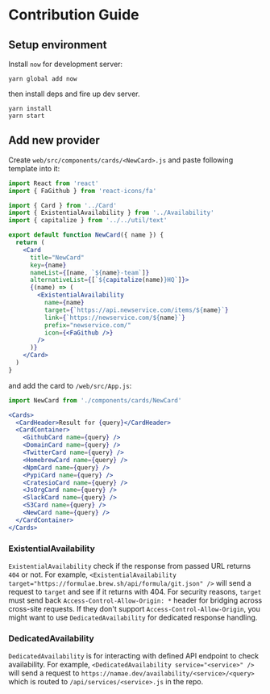 # Contribution Guide

## Setup environment

Install `now` for development server:

```
yarn global add now
```

then install deps and fire up dev server.

```
yarn install
yarn start
```

## Add new provider

Create `web/src/components/cards/<NewCard>.js` and paste following template into it:

```jsx
import React from 'react'
import { FaGithub } from 'react-icons/fa'

import { Card } from '../Card'
import { ExistentialAvailability } from '../Availability'
import { capitalize } from '../../util/text'

export default function NewCard({ name }) {
  return (
    <Card
      title="NewCard"
      key={name}
      nameList={[name, `${name}-team`]}
      alternativeList={[`${capitalize(name)}HQ`]}>
      {(name) => (
        <ExistentialAvailability
          name={name}
          target={`https://api.newservice.com/items/${name}`}
          link={`https://newservice.com/${name}`}
          prefix="newservice.com/"
          icon={<FaGithub />}
        />
      )}
    </Card>
  )
}
```

and add the card to `/web/src/App.js`:

```jsx
import NewCard from './components/cards/NewCard'
```

```jsx
<Cards>
  <CardHeader>Result for {query}</CardHeader>
  <CardContainer>
    <GithubCard name={query} />
    <DomainCard name={query} />
    <TwitterCard name={query} />
    <HomebrewCard name={query} />
    <NpmCard name={query} />
    <PypiCard name={query} />
    <CratesioCard name={query} />
    <JsOrgCard name={query} />
    <SlackCard name={query} />
    <S3Card name={query} />
    <NewCard name={query} />
  </CardContainer>
</Cards>
```

### ExistentialAvailability

`ExistentialAvailability` check if the response from passed URL returns `404` or not.
For example, `<ExistentialAvailability target="https://formulae.brew.sh/api/formula/git.json" />` will send a request to `target` and see if it returns with 404. For security reasons, `target` must send back `Access-Control-Allow-Origin: *` header for bridging across cross-site requests. If they don't support `Access-Control-Allow-Origin`, you might want to use `DedicatedAvailability` for dedicated response handling.

### DedicatedAvailability

`DedicatedAvailability` is for interacting with defined API endpoint to check availability.
For example, `<DedicatedAvailability service="<service>" />` will send a request to `https://namae.dev/availability/<service>/<query>` which is routed to `/api/services/<service>.js` in the repo.

```

```
